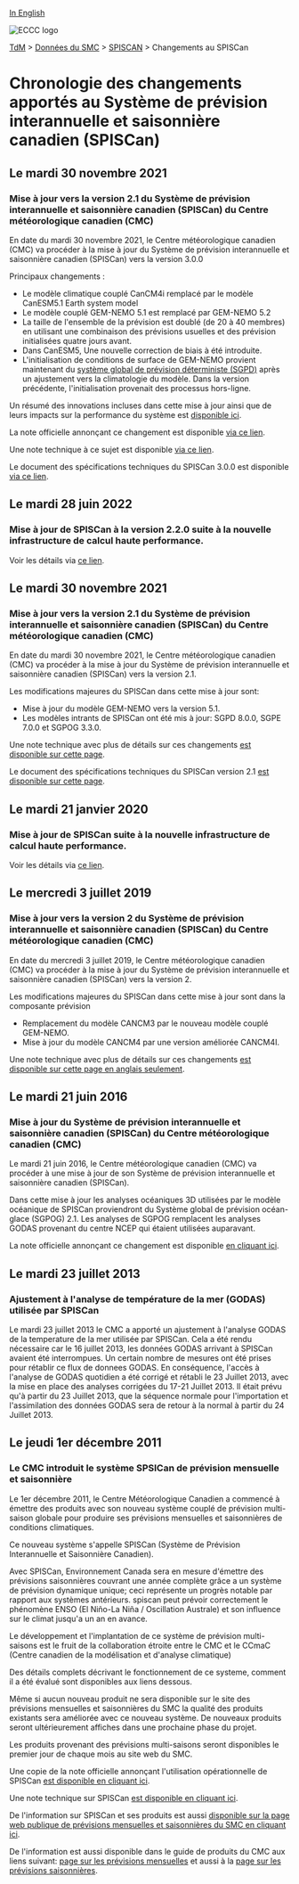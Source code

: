 [In English](changelog_cansips_en.md)

![ECCC logo](../../img_eccc-logo.png)

[TdM](../../readme_fr.md) > [Données du SMC](../readme_fr.md) > [SPISCAN](readme_cansips_fr.md) > Changements au SPISCan

# Chronologie des changements apportés au Système de prévision interannuelle et saisonnière canadien (SPISCan)

## Le mardi 30 novembre 2021

### Mise à jour vers la version 2.1 du Système de prévision interannuelle et saisonnière canadien (SPISCan) du Centre météorologique canadien (CMC)

En date du mardi 30 novembre 2021, le Centre météorologique canadien (CMC) va procéder à la mise à jour du Système de prévision interannuelle et saisonnière canadien (SPISCan) vers la version 3.0.0

Principaux changements :
* Le modèle climatique couplé CanCM4i remplacé par le modèle  CanESM5.1 Earth system model
* Le modèle couplé GEM-NEMO 5.1 est remplacé par GEM-NEMO 5.2
* La taille de l'ensemble de la prévision est doublé (de 20 à 40 membres) en utilisant une combinaison des prévisions usuelles et des prévision initialisées quatre jours avant.
* Dans CanESM5, Une nouvelle correction de biais à été introduite.
* L'initialisation de conditions de surface de GEM-NEMO provient maintenant du [système global de prévision déterministe (SGPD)](./nwp_gdps/readme_gdps_fr.md) après un ajustement vers la climatologie du modèle. Dans la version précédente, l'initialisation provenait des processus hors-ligne. 



Un résumé des innovations incluses dans cette mise à jour ainsi que de leurs impacts sur la performance du système est [disponible ici](https://collaboration.cmc.ec.gc.ca/cmc/cmoi/product_guide/docs/fact_sheets/factsheet_cansips-300_f.pdf).

La note officielle annonçant ce changement est disponible [via ce lien](https://dd.meteo.gc.ca/doc/genots/2024/06/10/NOCN03_CWAO_101857___46443).

Une note technique à ce sujet est disponible [via ce lien](https://collaboration.cmc.ec.gc.ca/cmc/cmoi/product_guide/docs/tech_notes/cansips-300_f.pdf).

Le document des spécifications techniques du SPISCan 3.0.0 est disponible [via ce lien](https://collaboration.cmc.ec.gc.ca/cmc/cmoi/product_guide/docs/tech_specifications/tech_specifications_CANSIPS_3.0.0_f.pdf).




## Le mardi 28 juin 2022

### Mise à jour de SPISCan à la version 2.2.0 suite à la nouvelle infrastructure de calcul haute performance. 

Voir les détails via [ce lien](../changelog_multisystems_fr.md).

## Le mardi 30 novembre 2021

### Mise à jour vers la version 2.1 du Système de prévision interannuelle et saisonnière canadien (SPISCan) du Centre météorologique canadien (CMC)

En date du mardi 30 novembre 2021, le Centre météorologique canadien (CMC) va procéder à la mise à jour du Système de prévision interannuelle et saisonnière canadien (SPISCan) vers la version 2.1.

Les modifications majeures du SPISCan dans cette mise à jour sont: 

* Mise à jour du modèle GEM-NEMO vers la version 5.1.
* Les modèles intrants de SPISCan ont été mis à jour: SGPD 8.0.0, SGPE 7.0.0 et SGPOG 3.3.0.

Une note technique avec plus de détails sur ces changements [est disponible sur cette page](https://collaboration.cmc.ec.gc.ca/cmc/cmoi/product_guide/docs/tech_notes/technote_cansips-210_f.pdf).

Le document des spécifications techniques du SPISCan version 2.1 [est disponible sur cette page](https://collaboration.cmc.ec.gc.ca/cmc/cmoi/product_guide/docs/tech_specifications/tech_specifications_CANSIPS_2.1.0_f.pdf).

## Le mardi 21 janvier 2020

### Mise à jour de SPISCan suite à la nouvelle infrastructure de calcul haute performance. 

Voir les détails via [ce lien](../changelog_multisystems_fr.md).

## Le mercredi 3 juillet 2019

### Mise à jour vers la version 2 du Système de prévision interannuelle et saisonnière canadien (SPISCan) du Centre météorologique canadien (CMC)

En date du mercredi 3 juillet 2019, le Centre météorologique canadien (CMC) va procéder à la mise à jour du Système de prévision interannuelle et saisonnière canadien (SPISCan) vers la version 2.

Les modifications majeures du SPISCan dans cette mise à jour sont dans la composante prévision

* Remplacement du modèle CANCM3 par le nouveau modèle couplé GEM-NEMO.
* Mise à jour du modèle CANCM4 par une version améliorée CANCM4I.

Une note technique avec plus de détails sur ces changements [est disponible sur cette page en anglais seulement](https://collaboration.cmc.ec.gc.ca/cmc/cmoi/product_guide/docs/tech_notes/technote_cansips-v2_20190703_e.pdf).


## Le mardi 21 juin 2016

### Mise à jour du Système de prévision interannuelle et saisonnière canadien (SPISCan) du Centre météorologique canadien (CMC)

Le mardi 21 juin 2016, le Centre météorologique canadien (CMC) va procéder à une mise à jour de son Système de prévision interannuelle et saisonnière canadien (SPISCan).

Dans cette mise à jour les analyses océaniques 3D utilisées par le modèle océanique de SPISCan proviendront du Système global de prévision océan-glace (SGPOG) 2.1. Les analyses de SGPOG remplacent les analyses GODAS provenant du centre NCEP qui étaient utilisées auparavant.

La note officielle annonçant ce changement est disponible [en cliquant ici](http://dd.meteo.gc.ca/doc/genots/2016/06/21/NOCN03_CWAO_211910___00716). 


## Le mardi 23 juillet 2013

### Ajustement à l'analyse de température de la mer (GODAS) utilisée par SPISCan

Le mardi 23 juillet 2013 le CMC a apporté un ajustement à l'analyse GODAS de la temperature de la mer utilisée par SPISCan. Cela a été rendu nécessaire car le 16 juillet 2013, les données GODAS arrivant à SPISCan avaient été interrompues. Un certain nombre de mesures ont été prises pour rétablir ce flux de donnees GODAS. En conséquence, l'accès à l'analyse de GODAS quotidien a été corrigé et rétabli le 23 Juillet 2013, avec la mise en place des analyses corrigées du 17-21 Juillet 2013. Il était prévu qu'à partir du 23 Juillet 2013, que la séquence normale pour l'importation et l'assimilation des données GODAS sera de retour à la normal à partir du 24 Juillet 2013.


## Le jeudi 1er décembre 2011

### Le CMC introduit le système SPSICan de prévision mensuelle et saisonnière

Le 1er décembre 2011, le Centre Météorologique Canadien a commencé à émettre des produits avec son nouveau système couplé de prévision multi-saison globale pour produire ses prévisions mensuelles et saisonnières de conditions climatiques.

Ce nouveau système s'appelle SPISCan (Système de Prévision Interannuelle et Saisonnière Canadien).

Avec SPISCan, Environnement Canada sera en mesure d'émettre des prévisions saisonnières couvrant une année complète grâce a un système de prévision dynamique unique; ceci représente un progrès notable par rapport aux systèmes antérieurs. spiscan peut prévoir correctement le phénomène ENSO (El Niño-La Niña / Oscillation Australe) et son influence sur le climat jusqu'a un an en avance.

Le développement et l'implantation de ce système de prévision multi-saisons est le fruit de la collaboration étroite entre le CMC et le CCmaC (Centre canadien de la modélisation et d'analyse climatique)

Des détails complets décrivant le fonctionnement de ce systeme, comment il a été évalué sont disponibles aux liens dessous.

Même si aucun nouveau produit ne sera disponible sur le site des prévisions mensuelles et saisonnières du SMC la qualité des produits existants sera améliorée avec ce nouveau système. De nouveaux produits seront ultérieurement affiches dans une prochaine phase du projet.

Les produits provenant des prévisions multi-saisons seront disponibles le premier jour de chaque mois au site web du SMC.

Une copie de la note officielle annonçant l'utilisation opérationnelle de SPISCan [est disponible en cliquant ici](http://dd.weatheroffice.ec.gc.ca/doc/genots/2011/11/28/NOCN03_CWAO_281935___35518).

Une note technique sur SPISCan [est disponible en cliquant ici](https://collaboration.cmc.ec.gc.ca/cmc/cmoi/product_guide/docs/lib/op_systems/doc_opchanges/technote_spiscan_20111220_f.pdf).

De l'information sur SPISCan et ses produits est aussi [disponible sur la page web publique de prévisions mensuelles et saisonnières du SMC en cliquant ici](https://meteo.gc.ca/saisons/index_f.html).

De l'information est aussi disponible dans le guide de produits du CMC aux liens suivant: [page sur les prévisions mensuelles](https://collaboration.cmc.ec.gc.ca/cmc/cmoi/product_guide/product-pages/image_ens_prog_monthly-temperature-anomalies_gen_f.html) et aussi à la [page sur les prévisions saisonnières](https://collaboration.cmc.ec.gc.ca/cmc/cmoi/product_guide/product-pages/image_ens_prog_seasonal-forecasts_gen_f.html).


